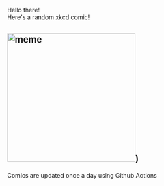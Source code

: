 Hello there! <br>Here's a random xkcd comic!<br>
## <img src="https://imgs.xkcd.com/comics/fall_foliage.png" alt="meme" width="300"/>)<br>
Comics are updated once a day using Github Actions
